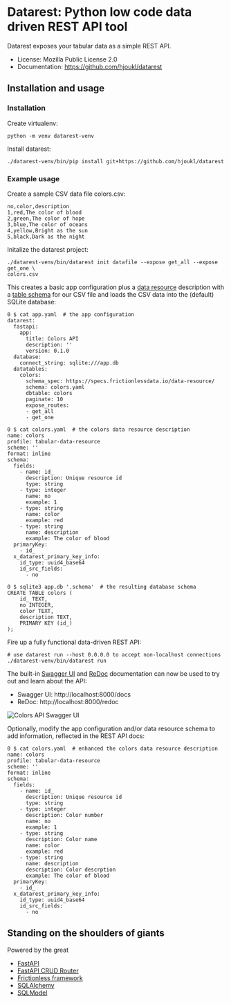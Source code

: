 # Datarest: Python low code data driven REST API tool

Datarest exposes your tabular data as a simple REST API.

* License: Mozilla Public License 2.0
* Documentation: https://github.com/hjoukl/datarest

## Installation and usage
### Installation
Create virtualenv:

```
python -m venv datarest-venv
```

Install datarest:

```
./datarest-venv/bin/pip install git+https://github.com/hjoukl/datarest
```

### Example usage
Create a sample CSV data file colors.csv:

```
no,color,description
1,red,The color of blood
2,green,The color of hope
3,blue,The color of oceans
4,yellow,Bright as the sun
5,black,Dark as the night
```

Initalize the datarest project:
```
./datarest-venv/bin/datarest init datafile --expose get_all --expose get_one \
colors.csv 
```

This creates a basic app configuration plus a
[data resource](https://specs.frictionlessdata.io/data-resource/) description
with a [table schema](https://specs.frictionlessdata.io/table-schema/) for our
CSV file and loads the CSV data into the (default) SQLite database:

```
0 $ cat app.yaml  # the app configuration
datarest:
  fastapi:
    app:
      title: Colors API
      description: ''
      version: 0.1.0
  database:
    connect_string: sqlite:///app.db
  datatables:
    colors:
      schema_spec: https://specs.frictionlessdata.io/data-resource/
      schema: colors.yaml
      dbtable: colors
      paginate: 10
      expose_routes:
      - get_all
      - get_one

0 $ cat colors.yaml  # the colors data resource description
name: colors
profile: tabular-data-resource
scheme: ''
format: inline
schema:
  fields:
    - name: id_
      description: Unique resource id
      type: string
    - type: integer
      name: no
      example: 1
    - type: string
      name: color
      example: red
    - type: string
      name: description
      example: The color of blood
  primaryKey:
    - id_
  x_datarest_primary_key_info:
    id_type: uuid4_base64
    id_src_fields:
      - no

0 $ sqlite3 app.db '.schema'  # the resulting database schema
CREATE TABLE colors (
    id_ TEXT, 
    no INTEGER, 
    color TEXT, 
    description TEXT, 
    PRIMARY KEY (id_)
);
```

Fire up a fully functional data-driven REST API:

```
# use datarest run --host 0.0.0.0 to accept non-localhost connections
./datarest-venv/bin/datarest run
```

The built-in [Swagger UI](https://swagger.io/tools/swagger-ui/) and
[ReDoc](https://github.com/Redocly/redoc) documentation can now be used to
try out and learn about the API:
- Swagger UI: http://localhost:8000/docs
- ReDoc: http://localhost:8000/redoc

![Colors API Swagger UI](docs/images/colors-api.png)

Optionally, modify the app configuration and/or data resource schema to add
information, reflected in the REST API docs:
```
0 $ cat colors.yaml  # enhanced the colors data resource description
name: colors
profile: tabular-data-resource
scheme: ''
format: inline
schema:
  fields:
    - name: id_
      description: Unique resource id
      type: string
    - type: integer
      description: Color number
      name: no
      example: 1
    - type: string
      description: Color name
      name: color
      example: red
    - type: string
      name: description
      description: Color descrption
      example: The color of blood
  primaryKey:
    - id_
  x_datarest_primary_key_info:
    id_type: uuid4_base64
    id_src_fields:
      - no
```

## Standing on the shoulders of giants
Powered by the great
- [FastAPI](https://github.com/tiangolo/fastapi)
- [FastAPI CRUD Router](https://github.com/awtkns/fastapi-crudrouter)
- [Frictionless framework](https://github.com/frictionlessdata/frictionless-py)
- [SQLAlchemy](https://www.sqlalchemy.org/)
- [SQLModel](https://github.com/tiangolo/sqlmodel)
